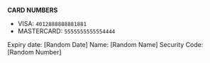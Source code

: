**CARD NUMBERS**
* VISA: `4012888888881881` 
* MASTERCARD: `5555555555554444` 

Expiry date: [Random Date]
Name: [Random Name]
Security Code: [Random Number]